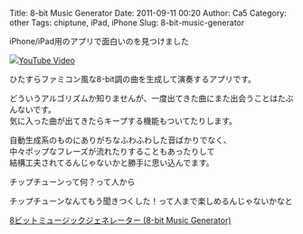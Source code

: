 Title: 8-bit Music Generator
Date: 2011-09-11 00:20
Author: Ca5
Category: other
Tags: chiptune, iPad, iPhone
Slug: 8-bit-music-generator

iPhone/iPad用のアプリで面白いのを見つけました

<object type="application/x-shockwave-flash" data="http://www.youtube.com/v/-4D6cgKcNYA" width="400" height="300"><param name="movie" value="http://www.youtube.com/v/-4D6cgKcNYA"></param><param name="quality" value="high"></param><param name="allowFullScreen" value="true"></param><!-- Fallback content -->[![](http://img.youtube.com/vi/-4D6cgKcNYA/0.jpg)YouTube
Video](http://www.youtube.com/watch?v=-4D6cgKcNYA)</object>

ひたすらファミコン風な8-bit調の曲を生成して演奏するアプリです。  

どういうアルゴリズムか知りませんが、一度出てきた曲にまた出会うことはたぶんないです。  
気に入った曲が出てきたらキープする機能もついてたりします。

自動生成系のものにありがちなふわふわした音ばかりでなく、  
中々ポップなフレーズが流れたりすることもあったりして  
結構工夫されてるんじゃないかと勝手に思い込んでます。

チップチューンって何？って人から  

チップチューンなんてもう聞きつくした！って人まで楽しめるんじゃないかなと

[8ビットミュージックジェネレーター (8-bit Music
Generator)](http://itunes.apple.com/jp/app/id461252361?mt=8)
